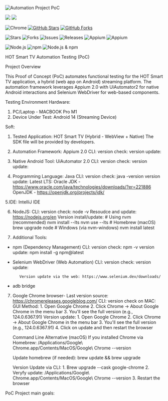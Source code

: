
![Automation Project PoC](https://github.com/user-attachments/assets/1517e0a9-4c0c-4fac-b53f-14a39b0d00a0)


![](https://img.shields.io/badge/BigScreen-AndoridTV-blue)
![](https://img.shields.io/badge/UIautomator2-green)

![Chrome](https://img.shields.io/badge/Chrome-124.0.6367.91-blue?logo=google-chrome)
[![GitHub Stars](https://img.shields.io/github/stars/Diamondbiz/HOT-POC?style=social)](https://github.com/Diamondbiz/HOT-POC/stargazers)
[![GitHub Forks](https://img.shields.io/github/forks/Diamondbiz/HOT-POC?style=social)](https://github.com/Diamondbiz/HOT-POC/network/members)

![Stars](https://img.shields.io/github/stars/hanangoverman/HOT-POC?style=flat&color=yellow)
![Forks](https://img.shields.io/github/forks/hanangoverman/HOT-POC?style=flat&color=blue)
![Issues](https://img.shields.io/github/issues/hanangoverman/HOT-POC?color=red)
![Releases](https://img.shields.io/github/v/release/hanangoverman/HOT-POC?color=green)
![Appium](https://img.shields.io/badge/Appium-2.11.3-%238a2be2)
![Appium](https://img.shields.io/badge/nodejs-2.11.3-%238a2be2)



![Node.js](https://img.shields.io/github/package-json/dependency-version/hanangoverman/HOT-POC/node?logo=node.js)
![npm](https://img.shields.io/github/package-json/dependency-version/hanangoverman/HOT-POC/npm?logo=npm)
![Node.js & npm](https://img.shields.io/badge/node%20%26%20npm-see%20package.json-orange)



HOT Smart TV Automation Testing (PoC)

Project Overview

This Proof of Concept (PoC) automates functional testing for the HOT Smart TV application, a hybrid (web app on Android) streaming platform. The automation framework leverages Appium 2.0 with UiAutomator2 for native Android interactions and Selenium WebDriver for web-based components.


Testing Environment
Hardware:
1. PC/Laptop - MACBOOK Pro M1 
2. Device Under Test: Android 14 (Streaming Device)

Soft:

1. Tested Application: HOT Smart TV (Hybrid - WebView + Native)
   The SDK file will be provided by developers.

2. Automation Framework: Appium 2.0
   CLI: version check: 
        version update:

3. Native Android Tool: UiAutomator 2.0
   CLI: version check: 
        version update:

4. Programming Language: Java
   CLI: version check: java -version
        version update: Latest LTS: Oracle JDK - https://www.oracle.com/java/technologies/downloads/?er=221886
                                    OpenJDK - https://openjdk.org/projects/jdk/

5.IDE: IntelliJ IDE

6. NodeJS: 
    CLI: version check: node -v
         Resoudce and update: https://nodejs.org/en
         Version install/update:
         # Using nvm (recommended)
         nvm install --lts
         nvm use --lts
         # Homebrew (macOS)
         brew upgrade node
         # Windows (via nvm-windows)
         nvm install latest

6. Additional Tools:
* npm (Dependency Management)
    CLI: version check: npm -v
         version update: npm install -g npm@latest

* Selenium WebDriver (Web Automation)
    CLI: version check: 
         version update:
         
         Version update via the web: https://www.selenium.dev/downloads/

* adb bridge


7. Google Chrome browser- Last version source: https://chromereleases.googleblog.com/
CLI: version check on MAC:
     GUI Method:
                 1. Open Google Chrome
                 2. Click Chrome → About Google Chrome in the menu bar
                 3. You'll see the full version (e.g., 124.0.6367.91)
Version update:
                 1. Open Google Chrome
                 2. Click Chrome → About Google Chrome in the menu bar
                 3. You'll see the full version (e.g., 124.0.6367.91)
                 4. Click on update and then restart the browser
    
     Command Line Alternative (macOS)
     If you installed Chrome via Homebrew: /Applications/Google\ Chrome.app/Contents/MacOS/Google\ Chrome --version
   
     Update homebrew (if needed): brew update && brew upgrade
     
     Version Update via CLI:
                 1. Brew upgrade --cask google-chrome
                 2. Veryfy update: /Applications/Google\ Chrome.app/Contents/MacOS/Google\ Chrome --version
                 3. Restart the browser





PoC Project main goals:












